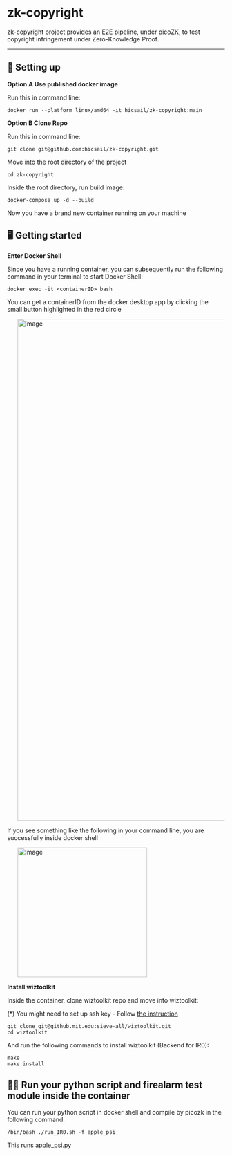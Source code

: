 # zk-copyright

zk-copyright project provides an E2E pipeline, under picoZK, to test copyright infringement under Zero-Knowledge Proof.

----

## 📖 Setting up

<strong> Option A Use published docker image </strong>

Run this in command line:
```
docker run --platform linux/amd64 -it hicsail/zk-copyright:main      
```

<strong> Option B Clone Repo </strong>

Run this in command line:
```
git clone git@github.com:hicsail/zk-copyright.git
```

Move into the root directory of the project

```
cd zk-copyright
```

Inside the root directory, run build image:

```
docker-compose up -d --build
```

Now you have a brand new container running on your machine



## 🖥️ Getting started

<strong> Enter Docker Shell</strong> 

Since you have a running container, you can subsequently run the following command in your terminal to start Docker Shell:

```
docker exec -it <containerID> bash
```

You can get a containerID from the docker desktop app by clicking the small button highlighted in the red circle
<ul>
    <img width="1161" alt="image" src="https://user-images.githubusercontent.com/62607343/203409123-1a95786f-8b2a-4e71-a920-3a51cf50cf0f.png">
</ul>

If you see something like the following in your command line, you are successfully inside docker shell
<ul>
<img width="300" alt="image" src="https://user-images.githubusercontent.com/62607343/203413803-19021cb9-07ba-4376-ade0-dbdc6c8506c5.png">
</ul>


<strong> Install wiztoolkit</strong> 

Inside the container, clone wiztoolkit repo and move into wiztoolkit:

(*) You might need to set up ssh key - Follow <a href="https://docs.github.com/en/authentication/connecting-to-github-with-ssh/generating-a-new-ssh-key-and-adding-it-to-the-ssh-agent?platform=linux"> the instruction </a>

```
git clone git@github.mit.edu:sieve-all/wiztoolkit.git
cd wiztoolkit
```

And run the following commands to install wiztoolkit (Backend for IR0):

```
make
make install
```

## 🏋️‍♀️ Run your python script and firealarm test module inside the container

You can run your python script in docker shell and compile by picozk in the following command. 

```
/bin/bash ./run_IR0.sh -f apple_psi 
```

This runs <a href="https://github.com/hicsail/SIEVE-IR-Phase3/blob/main/apple_psi.py">    apple_psi.py</a><br>
